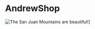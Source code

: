 # AndrewShop

![The San Juan Mountains are beautiful!](https://sun13-1.userapi.com/impg/jvgCP42fHt5nf5ZX8QELxGKSRIVIffmAzOwQLA/I78Y6sH0hlk.jpg?size=1899x914&quality=96&sign=23d4e7862dbb012f5f7ba048f85d880a&type=album)]


